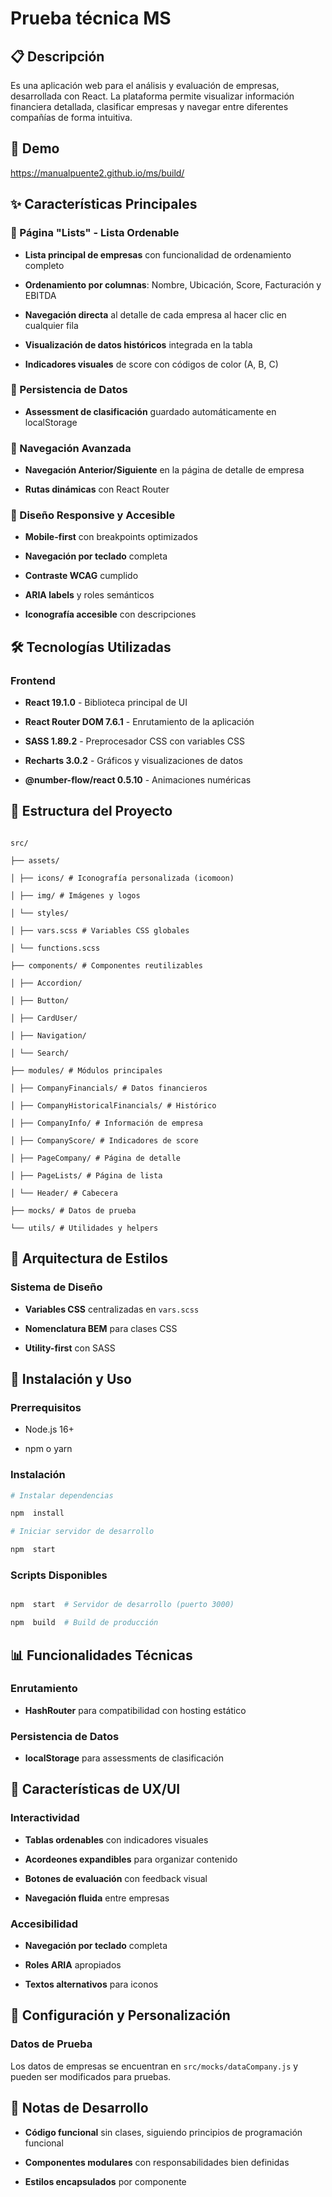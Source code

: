 
# Prueba técnica MS

  

## 📋 Descripción


Es una aplicación web para el análisis y evaluación de empresas, desarrollada con React. La plataforma permite visualizar información financiera detallada, clasificar empresas y navegar entre diferentes compañías de forma intuitiva.

 ## 🚗 Demo
 https://manualpuente2.github.io/ms/build/ 
 

## ✨ Características Principales

  

### 🎯 Página "Lists" - Lista Ordenable

-  **Lista principal de empresas** con funcionalidad de ordenamiento completo

-  **Ordenamiento por columnas**: Nombre, Ubicación, Score, Facturación y EBITDA

-  **Navegación directa** al detalle de cada empresa al hacer clic en cualquier fila

-  **Visualización de datos históricos** integrada en la tabla

-  **Indicadores visuales** de score con códigos de color (A, B, C)

  

### 💾 Persistencia de Datos

-  **Assessment de clasificación** guardado automáticamente en localStorage


  

### 🧭 Navegación Avanzada

-  **Navegación Anterior/Siguiente** en la página de detalle de empresa

-  **Rutas dinámicas** con React Router

  

### 📱 Diseño Responsive y Accesible

-  **Mobile-first** con breakpoints optimizados

-  **Navegación por teclado** completa

-  **Contraste WCAG** cumplido

-  **ARIA labels** y roles semánticos

-  **Iconografía accesible** con descripciones

  

## 🛠 Tecnologías Utilizadas

  

### Frontend

-  **React 19.1.0** - Biblioteca principal de UI

-  **React Router DOM 7.6.1** - Enrutamiento de la aplicación

-  **SASS 1.89.2** - Preprocesador CSS con variables CSS

-  **Recharts 3.0.2** - Gráficos y visualizaciones de datos

-  **@number-flow/react 0.5.10** - Animaciones numéricas

 

  

## 📁 Estructura del Proyecto

  

```

src/

├── assets/

│ ├── icons/ # Iconografía personalizada (icomoon)

│ ├── img/ # Imágenes y logos

│ └── styles/

│ ├── vars.scss # Variables CSS globales

│ └── functions.scss

├── components/ # Componentes reutilizables

│ ├── Accordion/

│ ├── Button/ 

│ ├── CardUser/ 

│ ├── Navigation/ 

│ └── Search/ 

├── modules/ # Módulos principales

│ ├── CompanyFinancials/ # Datos financieros

│ ├── CompanyHistoricalFinancials/ # Histórico

│ ├── CompanyInfo/ # Información de empresa

│ ├── CompanyScore/ # Indicadores de score

│ ├── PageCompany/ # Página de detalle

│ ├── PageLists/ # Página de lista

│ └── Header/ # Cabecera

├── mocks/ # Datos de prueba

└── utils/ # Utilidades y helpers

```

  

## 🎨 Arquitectura de Estilos

  

### Sistema de Diseño

-  **Variables CSS** centralizadas en `vars.scss`

-  **Nomenclatura BEM** para clases CSS

-  **Utility-first** con SASS
 

  

## 🚀 Instalación y Uso

  

### Prerrequisitos

- Node.js 16+

- npm o yarn

  

### Instalación

```bash
# Instalar dependencias

npm  install

# Iniciar servidor de desarrollo

npm  start

```

  

### Scripts Disponibles

```bash

npm  start  # Servidor de desarrollo (puerto 3000)

npm  build  # Build de producción

```

  

## 📊 Funcionalidades Técnicas



### Enrutamiento

-  **HashRouter** para compatibilidad con hosting estático

 
### Persistencia de Datos

-  **localStorage** para assessments de clasificación

  

## 🎯 Características de UX/UI

  

### Interactividad

-  **Tablas ordenables** con indicadores visuales

-  **Acordeones expandibles** para organizar contenido

-  **Botones de evaluación** con feedback visual

-  **Navegación fluida** entre empresas

  

### Accesibilidad

-  **Navegación por teclado** completa

-  **Roles ARIA** apropiados

-  **Textos alternativos** para iconos

  

## 🔧 Configuración y Personalización

### Datos de Prueba

Los datos de empresas se encuentran en `src/mocks/dataCompany.js` y pueden ser modificados para pruebas.

  

## 📝 Notas de Desarrollo

  

-  **Código funcional** sin clases, siguiendo principios de programación funcional

-  **Componentes modulares** con responsabilidades bien definidas

-  **Estilos encapsulados** por componente